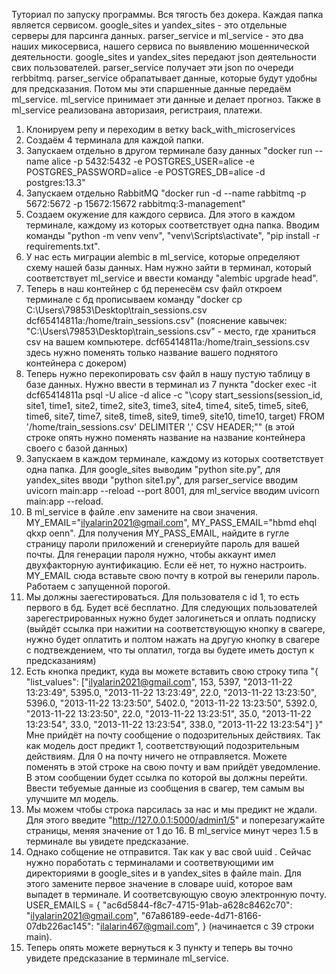 Туториал по запуску программы. Вся тягость без докера.
Каждая папка является сервисом. google_sites и yandex_sites - это отдельные серверы для парсинга данных.
parser_service и ml_service - это два наших микосервиса, нашего сервиса по выявлению мошеннической деятельности.
google_sites и yandex_sites передают json деятельности свих пользователей. parser_service получает эти json по очереди rerbbitmq.
parser_service обрапатывает данные, которые будут удобны для предсказания. Потом мы эти спаршенные данные передаём ml_service.
ml_service принимает эти данные и делает прогноз. Также в ml_service реализована авторизаия, регистраия, платежи.
1. Клонируем репу и переходим в ветку back_with_microservices
2. Создаём 4 терминала для каждой папки.
3. Запускаем отдельно в другом терминале базу данных "docker run --name alice -p 5432:5432 -e POSTGRES_USER=alice -e POSTGRES_PASSWORD=alice -e POSTGRES_DB=alice -d postgres:13.3"
4. Запускаем отдельно RabbitMQ "docker run -d --name rabbitmq -p 5672:5672 -p 15672:15672 rabbitmq:3-management"
5. Создаем окужение для каждого сервиса. Для этого в каждом терминале, каждому из которых соответствует одна папка. Вводим команды  "python -m venv venv", "venv\Scripts\activate", "pip install -r requirements.txt".
6. У нас есть миграции alembic в ml_service, которые определяют схему нашей базы данных. Нам нужно зайти в терминал, который соответствует ml_service и ввести команду "alembic upgrade head".
7. Теперь в наш контейнер с бд перенесём csv файл откроем терминале с бд прописываем команду "docker cp C:\Users\79853\Desktop\train_sessions.csv dcf65414811a:/home/train_sessions.csv" (пояснение кавычек: "C:\Users\79853\Desktop\train_sessions.csv" - место, где храниться csv на вашем компьютере. dcf65414811a:/home/train_sessions.csv здесь нужно поменять только название вашего поднятого контейнера с докером)
8. Теперь нужно перекопировать csv файл в нашу пустую таблицу в базе данных. Нужно ввести в терминал из 7 пункта "docker exec -it dcf65414811a psql -U alice -d alice -c "\copy start_sessions(session_id, site1, time1, site2, time2, site3, time3, site4, time4, site5, time5, site6, time6, site7, time7, site8, time8, site9, time9, site10, time10, target) FROM '/home/train_sessions.csv' DELIMITER ',' CSV HEADER;"" (в этой строке опять нужно поменять название на название контейнера своего с базой данных)
9. Запускаем в каждом терминале, каждому из которых соответствует одна папка. Для google_sites выводим "python site.py", для yandex_sites вводи "python site1.py", для parser_service вводим uvicorn main:app --reload --port 8001, для ml_service вводим uvicorn main:app --reload.
10. В ml_service в файле .env замените на свои значения. MY_EMAIL="ilyalarin2021@gmail.com", MY_PASS_EMAIL="hbmd ehql qkxp oenn". Для получения MY_PASS_EMAIL, найдите в гугле страницу пароли приложений и сгенериуйте пароль для вашей почты. Для генерации пароля нужно, чтобы аккаунт имел двухфакторную аунтификацию. Если её нет, то нужно настроить. MY_EMAIL сюда вставьте свою почту в котрой вы генерили пароль.
Работаем с запущенной порогой.
1. Мы должны заегестироваться. Для пользователя с id 1, то есть первого в бд. Будет всё бесплатно. Для следующих пользователей зарегестрированных нужно будет залогинеться и оплать подписку (выйдёт ссылка при нажитии на соответствующую кнопку в свагере, нужно будет оплатить и полтом нажать на другую кнопку в свагере с подтвеждением, что ты оплатил, тогда вы будете иметь доступ к предсказаниям)
2. Есть кнопка предикт, куда вы можете вставить свою строку типа "{
  "list_values": ["ilyalarin2021@gmail.com", 153, 5397, "2013-11-22 13:23:49", 5395.0, "2013-11-22 13:23:49", 
  22.0, "2013-11-22 13:23:50", 5396.0, "2013-11-22 13:23:50", 5402.0, "2013-11-22 13:23:50",
  5392.0, "2013-11-22 13:23:50", 22.0, "2013-11-22 13:23:51", 35.0, "2013-11-22 13:23:54",
  33.0, "2013-11-22 13:23:54", 338.0, "2013-11-22 13:23:54"]
}"
Мне прийдёт на почту сообщение о подозрительных действиях. Так как модель дост предикт 1, соответствующий подозрительным действиям. Для 0 на почту ничего не отправляется. Можете поменять в этой строке на свою почту и вам прийдёт уведомление. В этом сообщении будет ссылка по которой вы должны перейти. Ввести тебуемые данные из сообщения в свагер, тем самым вы улучшите мл модель.
3. Мы можем чтобы строка парсилась за нас и мы предикт не ждали. Для этого введите "http://127.0.0.1:5000/admin1/5" и поперезагужайте страницы, меняя значение от 1 до 16. В ml_service минут через 1.5 в терминале вы увидете предсказание.
4. Однако собщение не отправится. Так как у вас свой uuid . 
Сейчас нужно поработать с терминалами и соответвующими им директориями в google_sites и в yandex_sites в файле main. Для этого замените первое значение в словаре uuid, которое вам выпадет в терминале. И соответсвующую своую электронную почту. USER_EMAILS = {
    "ac6d5844-f8c7-4715-91ab-a628c8462c70": "ilyalarin2021@gmail.com",
    "67a86189-eede-4d71-8166-07db226ac145": "ilalarin467@gmail.com",
} (начинается с 39 строки main).
5. Теперь опять можете вернуться к 3 пункту и теперь вы точно увидете предсказание в терминале ml_service.
